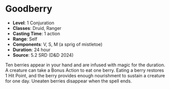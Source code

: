 # Goodberry

- **Level**: 1 Conjuration
- **Classes**: Druid, Ranger
- **Casting Time**: 1 action
- **Range**: Self
- **Components**: V, S, M (a sprig of mistletoe)
- **Duration**: 24 hour
- **Source**: 5.2 SRD (D&D 2024)

Ten berries appear in your hand and are infused with magic for the duration. A creature can take a Bonus Action to eat one berry. Eating a berry restores 1 Hit Point, and the berry provides enough nourishment to sustain a creature for one day. Uneaten berries disappear when the spell ends.

